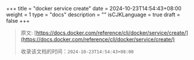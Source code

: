 +++
title = "docker service create"
date = 2024-10-23T14:54:43+08:00
weight = 1
type = "docs"
description = ""
isCJKLanguage = true
draft = false
+++

> 原文: [https://docs.docker.com/reference/cli/docker/service/create/](https://docs.docker.com/reference/cli/docker/service/create/)
>
> 收录该文档的时间：`2024-10-23T14:54:43+08:00`

